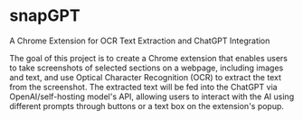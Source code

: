 # snapGPT

A Chrome Extension for OCR Text Extraction and ChatGPT Integration

The goal of this project is to create a Chrome extension that enables users to take screenshots of selected sections on a webpage, including images and text, and use Optical Character Recognition (OCR) to extract the text from the screenshot. The extracted text will be fed into the ChatGPT via OpenAI/self-hosting model's API, allowing users to interact with the AI using different prompts through buttons or a text box on the extension's popup.
